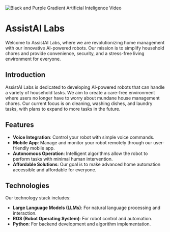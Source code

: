 ![Black and Purple Gradient Artificial Inteligence Video](https://github.com/AssistAI-Labs/.github/assets/67017828/7da73db2-2414-4f36-8f67-bec5540422c3)

# AssistAI Labs

Welcome to AssistAI Labs, where we are revolutionizing home management with our innovative AI-powered robots. Our mission is to simplify household chores and provide convenience, security, and a stress-free living environment for everyone.

## Introduction

AssistAI Labs is dedicated to developing AI-powered robots that can handle a variety of household tasks. We aim to create a care-free environment where users no longer have to worry about mundane house management chores. Our current focus is on cleaning, washing dishes, and laundry tasks, with plans to expand to more tasks in the future.

## Features

- **Voice Integration**: Control your robot with simple voice commands.
- **Mobile App**: Manage and monitor your robot remotely through our user-friendly mobile app.
- **Autonomous Operation**: Intelligent algorithms allow the robot to perform tasks with minimal human intervention.
- **Affordable Solutions**: Our goal is to make advanced home automation accessible and affordable for everyone.

## Technologies

Our technology stack includes:
- **Large Language Models (LLMs)**: For natural language processing and interaction.
- **ROS (Robot Operating System)**: For robot control and automation.
- **Python**: For backend development and algorithm implementation.
